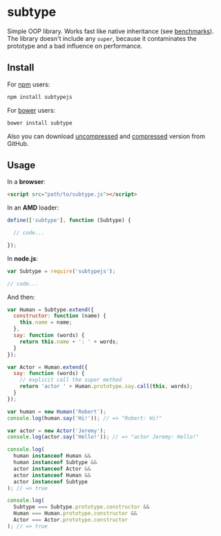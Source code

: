 # subtype

Simple OOP library. Works fast like native inheritance (see [benchmarks](https://jsfiddle.net/7u22cpq5/)). The library doesn't include any `super`, because it contaminates the prototype and a bad influence on performance.

## Install

For [npm](https://www.npmjs.com/) users:

```bash
npm install subtypejs
```

For [bower](https://bower.io/) users:

```bash
bower install subtype
```

Also you can download [uncompressed](https://cdn.rawgit.com/dtcyganok/subtype/master/subtype.js) and [compressed](https://cdn.rawgit.com/dtcyganok/subtype/master/subtype.min.js) version from GitHub.

## Usage

In a **browser**:

```html
<script src="path/to/subtype.js"></script>
```

In an **AMD** loader:

```javascript
define(['subtype'], function (Subtype) {

  // code...

});
```

In **node.js**:

```javascript
var Subtype = require('subtypejs');

// code...
```

And then:

```javascript
var Human = Subtype.extend({
  constructor: function (name) {
    this.name = name;
  },
  say: function (words) {
    return this.name + ': ' + words;
  }
});

var Actor = Human.extend({
  say: function (words) {
    // explicit call the super method
    return 'actor ' + Human.prototype.say.call(this, words);
  }
});

var human = new Human('Robert');
console.log(human.say('Hi!')); // => "Robert: Hi!"

var actor = new Actor('Jeremy');
console.log(actor.say('Hello!')); // => "actor Jeremy: Hello!"

console.log(
  human instanceof Human &&
  human instanceof Subtype &&
  actor instanceof Actor &&
  actor instanceof Human &&
  actor instanceof Subtype
); // => true

console.log(
  Subtype === Subtype.prototype.constructor &&
  Human === Human.prototype.constructor &&
  Actor === Actor.prototype.constructor
); // => true
```
